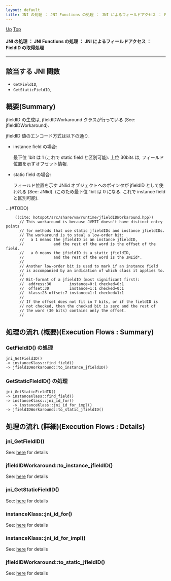 ```yaml
---
layout: default
title: JNI の処理 ： JNI Functions の処理 ： JNI によるフィールドアクセス ： FieldID の取得処理
---
```

[Up](no5248c5L.html) [Top](../index.html)

#### JNI の処理 ： JNI Functions の処理 ： JNI によるフィールドアクセス ： FieldID の取得処理

--- 
## 該当する JNI 関数
* `GetFieldID`,
* `GetStaticFieldID`,

## 概要(Summary)
jfieldID の生成は, jfieldIDWorkaround クラスが行っている (See: jfieldIDWorkaround).

jfieldID 値のエンコード方式は以下の通り.

  * instance field の場合:
   
    最下位 1bit は 1 (これで static field と区別可能).
    上位 30bits は, フィールド位置を示すオフセット情報.
   
  * static field の場合:
   
    フィールド位置を示す JNIid オブジェクトへのポインタが jfieldID として使われる (See: JNIid).
    (このため最下位 1bit は 0 になる. これで instance field と区別可能).

...(#TODO)


```
    ((cite: hotspot/src/share/vm/runtime/jfieldIDWorkaround.hpp))
      // This workaround is because JVMTI doesn't have distinct entry points
      // for methods that use static jfieldIDs and instance jfieldIDs.
      // The workaround is to steal a low-order bit:
      //   a 1 means the jfieldID is an instance jfieldID,
      //             and the rest of the word is the offset of the field.
      //   a 0 means the jfieldID is a static jfieldID,
      //             and the rest of the word is the JNIid*.
      //
      // Another low-order bit is used to mark if an instance field
      // is accompanied by an indication of which class it applies to.
      //
      // Bit-format of a jfieldID (most significant first):
      //  address:30        instance=0:1 checked=0:1
      //  offset:30         instance=1:1 checked=0:1
      //  klass:23 offset:7 instance=1:1 checked=1:1
      //
      // If the offset does not fit in 7 bits, or if the fieldID is
      // not checked, then the checked bit is zero and the rest of
      // the word (30 bits) contains only the offset.
      //
```


## 処理の流れ (概要)(Execution Flows : Summary)
### GetFieldID() の処理
```
jni_GetFieldID()
-> instanceKlass::find_field()
-> jfieldIDWorkaround::to_instance_jfieldID()
```

### GetStaticFieldID() の処理
```
jni_GetStaticFieldID()
-> instanceKlass::find_field()
-> instanceKlass::jni_id_for()
   -> instanceKlass::jni_id_for_impl()
-> jfieldIDWorkaround::to_static_jfieldID()
```


## 処理の流れ (詳細)(Execution Flows : Details)
### jni_GetFieldID()
See: [here](no3059OeQ.html) for details
### jfieldIDWorkaround::to_instance_jfieldID()
See: [here](no2935Ygb.html) for details
### jni_GetStaticFieldID()
See: [here](no3059boW.html) for details
### instanceKlass::jni_id_for()
See: [here](no2935y0n.html) for details
### instanceKlass::jni_id_for_impl()
See: [here](no2935MJ0.html) for details
### jfieldIDWorkaround::to_static_jfieldID()
See: [here](no2935lqh.html) for details






